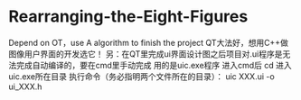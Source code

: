 # Rearranging-the-Eight-Figures
Depend on OT，use A algorithm to finish the project 
QT大法好，想用C++做图像用户界面的开发选它！
另：在QT里完成ui界面设计图之后项目对.ui程序是无法完成自动编译的，要在cmd里手动完成
用的是uic.exe程序
进入cmd后 cd 进入uic.exe所在目录
执行命令（务必指明两个文件所在的目录）：
uic XXX.ui -o ui_XXX.h
